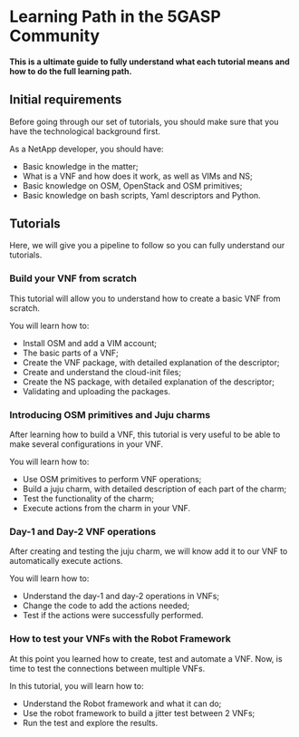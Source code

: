 # Learning Path in the 5GASP Community

#### This is a ultimate guide to fully understand what each tutorial means and how to do the full learning path.

## Initial requirements 

Before going through our set of tutorials, you should make sure that you have the technological background first. 

As a NetApp developer, you should have:

* Basic knowledge in the matter;
* What is a VNF and how does it work, as well as VIMs and NS;
* Basic knowledge on OSM, OpenStack and OSM primitives;
* Basic knowledge on bash scripts, Yaml descriptors and Python.

## Tutorials 

Here, we will give you a pipeline to follow so you can fully understand our tutorials.

### Build your VNF from scratch 

This tutorial will allow you to understand how to create a basic VNF from scratch. 

You will learn how to:

* Install OSM and add a VIM account;
* The basic parts of a VNF;
* Create the VNF package, with detailed explanation of the descriptor;
* Create and understand the cloud-init files;
* Create the NS package, with detailed explanation of the descriptor;
* Validating and uploading the packages.

### Introducing OSM primitives and Juju charms

After learning how to build a VNF, this tutorial is very useful to be able to make several configurations in your VNF.

You will learn how to:

* Use OSM primitives to perform VNF operations;
* Build a juju charm, with detailed description of each part of the charm;
* Test the functionality of the charm;
* Execute actions from the charm in your VNF.

### Day-1 and Day-2 VNF operations

After creating and testing the juju charm, we will know add it to our VNF to automatically execute actions.

You will learn how to:

* Understand the day-1 and day-2 operations in VNFs;
* Change the code to add the actions needed;
* Test if the actions were successfully performed.

### How to test your VNFs with the Robot Framework

At this point you learned how to create, test and automate a VNF. Now, is time to test the connections between multiple VNFs.

In this tutorial, you will learn how to:

* Understand the Robot framework and what it can do;
* Use the robot framework to build a jitter test between 2 VNFs;
* Run the test and explore the results.


